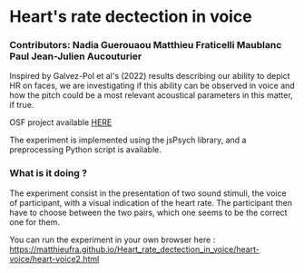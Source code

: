 # Heart's rate dectection in voice
 
### Contributors: Nadia Guerouaou Matthieu Fraticelli Maublanc Paul Jean-Julien Aucouturier

Inspired by Galvez-Pol et al's (2022) results describing our ability to depict HR on faces, we are investigating if this ability can be observed in voice and how the pitch could be a most relevant acoustical parameters in this matter, if true.

OSF project available [HERE](https://osf.io/zrsw7/)

The experiment is implemented using the jsPsych library, and a preprocessing Python script is available. 

### What is it doing ? 

The experiment consist in the presentation of two sound stimuli, the voice of participant, with a visual indication of the heart rate. The participant then have to choose between the two pairs, which one seems to be the correct one for them. 

You can run the experiment in your own browser here : 
https://matthieufra.github.io/Heart_rate_dectection_in_voice/heart-voice/heart-voice2.html